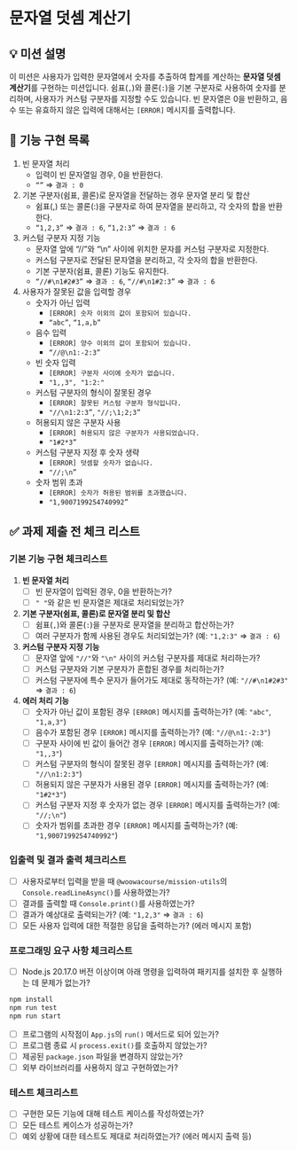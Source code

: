 # **문자열 덧셈 계산기**

## 💡 미션 설명

이 미션은 사용자가 입력한 문자열에서 숫자를 추출하여 합계를 계산하는 **문자열 덧셈 계산기**를 구현하는 미션입니다. 쉼표(`,`)와 콜론(`:`)을 기본 구분자로 사용하여 숫자를 분리하며, 사용자가 커스텀 구분자를 지정할 수도 있습니다. 빈 문자열은 0을 반환하고, 음수 또는 유효하지 않은 입력에 대해서는 `[ERROR]` 메시지를 출력합니다.

## 🔎 **기능 구현 목록**

1. 빈 문자열 처리
    - 입력이 빈 문자열일 경우, 0을 반환한다.
    - `“”` ⇒ `결과 : 0`
2. 기본 구분자(쉼표, 콜론)로 문자열을 전달하는 경우 문자열 분리 및 합산
    - 쉼표(,) 또는 콜론(:)을 구분자로 하여 문자열을 분리하고, 각 숫자의 합을 반환한다.
    - `“1,2,3”` ⇒ `결과 : 6`, `“1,2:3”` ⇒ `결과 : 6`
3. 커스텀 구분자 지정 기능
    - 문자열 앞에 “//”와 “\n” 사이에 위치한 문자를 커스텀 구분자로 지정한다.
    - 커스텀 구분자로 전달된 문자열을 분리하고, 각 숫자의 합을 반환한다.
    - 기본 구분자(쉼표, 콜론) 기능도 유지한다.
    - `“//#\n1#2#3”` ⇒ `결과 : 6`, `“//#\n1#2:3”` ⇒ `결과 : 6`
4. 사용자가 잘못된 값을 입력할 경우
    - 숫자가 아닌 입력
        - `[ERROR] 숫자 이외의 값이 포함되어 있습니다.`
        - `“abc”`, `“1,a,b”`
    - 음수 입력
        - `[ERROR] 양수 이외의 값이 포함되어 있습니다.`
        - `“//@\n1:-2:3”`
    - 빈 숫자 입력
        - `[ERROR] 구분자 사이에 숫자가 없습니다.`
        - `"1,,3", "1:2:"`
    - 커스텀 구분자의 형식이 잘못된 경우
        - `[ERROR] 잘못된 커스텀 구분자 형식입니다.`
        - `"//\n1:2:3”`, `"//;\1;2;3”`
    - 허용되지 않은 구분자 사용
        - `[ERROR] 허용되지 않은 구분자가 사용되었습니다.`
        - `"1#2*3”`
    - 커스텀 구분자 지정 후 숫자 생략
        - `[ERROR] 덧셈할 숫자가 없습니다.`
        - `"//;\n”`
    - 숫자 범위 초과
        - `[ERROR] 숫자가 허용된 범위를 초과했습니다.`
        - `"1,9007199254740992”`

## ✅ **과제 제출 전 체크 리스트**

### **기본 기능 구현 체크리스트**

1. **빈 문자열 처리**
    - [ ]  빈 문자열이 입력된 경우, 0을 반환하는가?
    - [ ]  `" "`와 같은 빈 문자열은 제대로 처리되었는가?
2. **기본 구분자(쉼표, 콜론)로 문자열 분리 및 합산**
    - [ ]  쉼표(`,`)와 콜론(`:`)을 구분자로 문자열을 분리하고 합산하는가?
    - [ ]  여러 구분자가 함께 사용된 경우도 처리되었는가? (예: `"1,2:3"` ⇒ `결과 : 6`)
3. **커스텀 구분자 지정 기능**
    - [ ]  문자열 앞에 `"//"`와 `"\n"` 사이의 커스텀 구분자를 제대로 처리하는가?
    - [ ]  커스텀 구분자와 기본 구분자가 혼합된 경우를 처리하는가?
    - [ ]  커스텀 구분자에 특수 문자가 들어가도 제대로 동작하는가? (예: `"//#\n1#2#3"` ⇒ `결과 : 6`)
4. **에러 처리 기능**
    - [ ]  숫자가 아닌 값이 포함된 경우 `[ERROR]` 메시지를 출력하는가? (예: `"abc"`, `"1,a,3"`)
    - [ ]  음수가 포함된 경우 `[ERROR]` 메시지를 출력하는가? (예: `"//@\n1:-2:3"`)
    - [ ]  구분자 사이에 빈 값이 들어간 경우 `[ERROR]` 메시지를 출력하는가? (예: `"1,,3"`)
    - [ ]  커스텀 구분자의 형식이 잘못된 경우 `[ERROR]` 메시지를 출력하는가? (예: `"//\n1:2:3"`)
    - [ ]  허용되지 않은 구분자가 사용된 경우 `[ERROR]` 메시지를 출력하는가? (예: `"1#2*3"`)
    - [ ]  커스텀 구분자 지정 후 숫자가 없는 경우 `[ERROR]` 메시지를 출력하는가? (예: `"//;\n"`)
    - [ ]  숫자가 범위를 초과한 경우 `[ERROR]` 메시지를 출력하는가? (예: `"1,9007199254740992"`)

### **입출력 및 결과 출력 체크리스트**

- [ ]  사용자로부터 입력을 받을 때 `@woowacourse/mission-utils`의 `Console.readLineAsync()`를 사용하였는가?
- [ ]  결과를 출력할 때 `Console.print()`를 사용하였는가?
- [ ]  결과가 예상대로 출력되는가? (예: `"1,2,3"` ⇒ `결과 : 6`)
- [ ]  모든 사용자 입력에 대한 적절한 응답을 출력하는가? (에러 메시지 포함)

### **프로그래밍 요구 사항 체크리스트**

- [ ]  Node.js 20.17.0 버전 이상이며 아래 명령을 입력하여 패키지를 설치한 후 실행하는 데 문제가 없는가?

```jsx
npm install
npm run test
npm run start
```

- [ ]  프로그램의 시작점이 `App.js`의 `run()` 메서드로 되어 있는가?
- [ ]  프로그램 종료 시 `process.exit()`를 호출하지 않았는가?
- [ ]  제공된 `package.json` 파일을 변경하지 않았는가?
- [ ]  외부 라이브러리를 사용하지 않고 구현하였는가?

### **테스트 체크리스트**

- [ ]  구현한 모든 기능에 대해 테스트 케이스를 작성하였는가?
- [ ]  모든 테스트 케이스가 성공하는가?
- [ ]  예외 상황에 대한 테스트도 제대로 처리하였는가? (에러 메시지 출력 등)
